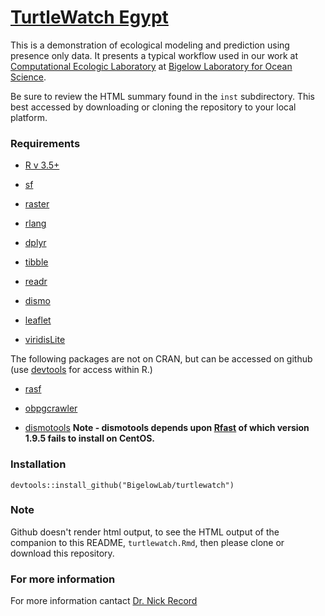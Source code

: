 # [TurtleWatch Egypt](https://www.anecdata.org/projects/view/226)

This is a demonstration of ecological modeling and prediction using presence only data. It presents a typical workflow used in our work at [Computational Ecologic Laboratory](https://www.bigelow.org/science/lab/computational-science/) at [Bigelow Laboratory for Ocean Science](http://www.bigelow.org).

Be sure to review the HTML summary found in the `inst` subdirectory. This best accessed by downloading or cloning the repository to your local platform.

### Requirements

+ [R v 3.5+](https://www.r-project.org/)

+ [sf](https://cran.r-project.org/package=sf)

+ [raster](https://cran.r-project.org/package=raster)

+ [rlang](https://cran.r-project.org/package=rlang)

+ [dplyr](https://cran.r-project.org/package=dplyr)

+ [tibble](https://cran.r-project.org/package=tibble)

+ [readr](https://cran.r-project.org/package=readr)

+ [dismo](https://cran.r-project.org/package=dismo)

+ [leaflet](https://cran.r-project.org/package=leaflet)

+ [viridisLite](https://cran.r-project.org/package=viridisLite)

The following packages are not on CRAN, but can be accessed on github (use [devtools](https://cran.r-project.org/package=devtools) for access within R.)

+ [rasf](https://github.com/BigelowLab/rasf)

+ [obpgcrawler](https://github.com/BigelowLab/obpgcrawler)

+ [dismotools](https://github.com/BigelowLab/dismotools) **Note - dismotools depends upon [Rfast](https://cran.r-project.org/package=Rfast) of which version 1.9.5 fails to install on CentOS.**
    
### Installation

```
devtools::install_github("BigelowLab/turtlewatch")
```

### Note

Github doesn't render html output, to see the HTML output of the companion to this README, `turtlewatch.Rmd`, then please clone or download this repository. 


### For more information

For more information cantact [Dr. Nick Record](https://www.bigelow.org/about/people/nrecord.html)

